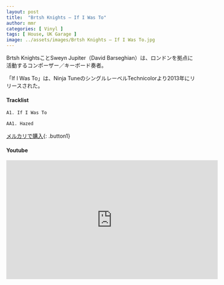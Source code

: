 ```yaml
---
layout: post
title:  "Brtsh Knights – If I Was To"
author: mmr
categories: [ Vinyl ]
tags: [ House, UK Garage ]
image: ../assets/images/Brtsh Knights – If I Was To.jpg
---
```


Brtsh KnightsことSweyn Jupiter（David Barseghian）は、ロンドンを拠点に活動するコンポーザー／キーボード奏者。

「If I Was To」は、Ninja TuneのシングルレーベルTechnicolorより2013年にリリースされた。

#### Tracklist
```md
A1. If I Was To

AA1. Hazed
```

[メルカリで購入](https://jp.mercari.com/item/m72551982372?afid=6142608987){: .button1}

#### Youtube
<iframe width="560" height="315" src="https://www.youtube.com/embed/CigZE0bYomw?si=Unw8z8G5Mv-sbfzm" title="YouTube video player" frameborder="0" allow="accelerometer; autoplay; clipboard-write; encrypted-media; gyroscope; picture-in-picture; web-share" referrerpolicy="strict-origin-when-cross-origin" allowfullscreen></iframe>